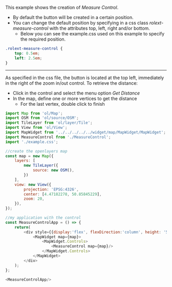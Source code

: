 This example shows the creation of *Measure Control*.
- By default the button will be created in a certain position.
- You can change the default position by specifying in a css class *rolext-measure-control* with the attributes top, left, right and/or bottom.
    - Below you can see the example.css used on this example to specify the required position.

```css
.rolext-measure-control {
    top: 0.5em;
    left: 2.5em;
}
```
***
As specified in the css file, the button is located at the top left, immediately in the right of the zoom in/out control.
To retrieve the distance:
- Click in the control and select the menu option *Get Distance*
- In the map, define one or more vertices to get the distance
    - For the last vertex, double click to finish


```js
import Map from 'ol/Map';
import OSM from 'ol/source/OSM';
import TileLayer from 'ol/layer/Tile';
import View from 'ol/View';
import MapWidget from '../../../../../widget/map/MapWidget/MapWidget';
import MeasureControl from './MeasureControl';
import './example.css';

//create the openlayers map
const map = new Map({
    layers: [
        new TileLayer({
            source: new OSM(),
        })
    ],
    view: new View({
        projection: 'EPSG:4326',
        center: [4.47182278, 50.85845229],
        zoom: 20,
    }),
});

//my application with the control
const MeasureControlApp = () => {
    return(
        <div style={{display:'flex', flexDirection:'column', height: '500px', width: '100%', gap:5}}>
            <MapWidget map={map}>
                <MapWidget.Controls>
                    <MeasureControl map={map}/>
                </MapWidget.Controls>
            </MapWidget>
        </div>
    );
};

<MeasureControlApp/>
```